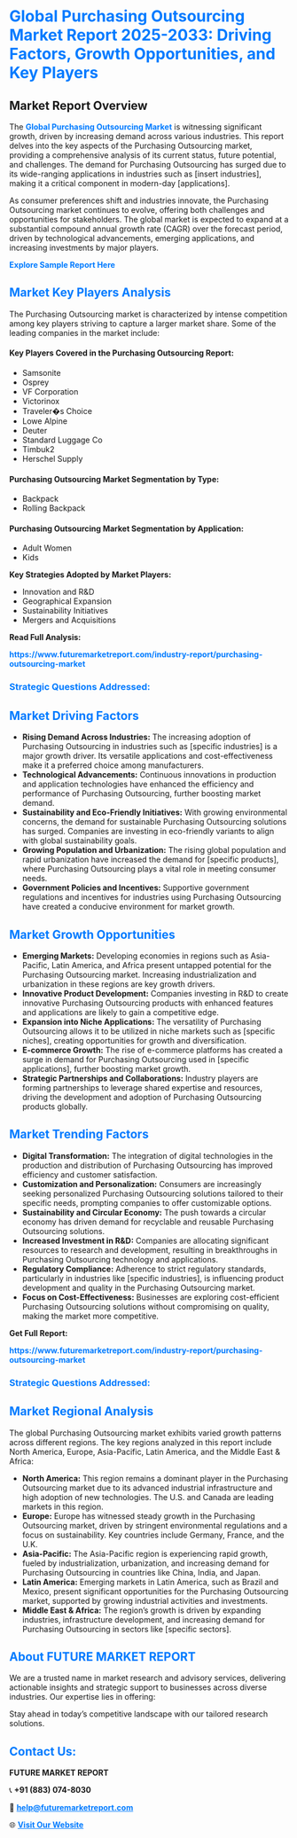 <h1 style="color: #007BFF;">Global Purchasing Outsourcing Market Report 2025-2033: Driving Factors, Growth Opportunities, and Key Players</h1>

<section id="overview">
<h2>Market Report Overview</h2>
<p>The <a href="https://www.futuremarketreport.com/industry-report/purchasing-outsourcing-market" style="color: #007BFF; text-decoration: none;"><strong>Global Purchasing Outsourcing Market</strong></a> is witnessing significant growth, driven by increasing demand across various industries. This report delves into the key aspects of the Purchasing Outsourcing market, providing a comprehensive analysis of its current status, future potential, and challenges. The demand for Purchasing Outsourcing has surged due to its wide-ranging applications in industries such as [insert industries], making it a critical component in modern-day [applications].</p>
<p>As consumer preferences shift and industries innovate, the Purchasing Outsourcing market continues to evolve, offering both challenges and opportunities for stakeholders. The global market is expected to expand at a substantial compound annual growth rate (CAGR) over the forecast period, driven by technological advancements, emerging applications, and increasing investments by major players.</p>
</section>

<section id="overview">
<p><a href="https://www.futuremarketreport.com/request-sample/reportId=35271" style="color: #007BFF; text-decoration: none;"><strong>Explore Sample Report Here</strong></a></p>
</section>

<section id="key-players">
<h2 style="color: #007BFF;">Market Key Players Analysis</h2>
<p>The Purchasing Outsourcing market is characterized by intense competition among key players striving to capture a larger market share. Some of the leading companies in the market include:</p>
<h4>Key Players Covered in the Purchasing Outsourcing Report:</h4>
<ul><li>Samsonite</li><li>Osprey</li><li>VF Corporation</li><li>Victorinox</li><li>Traveler�s Choice</li><li>Lowe Alpine</li><li>Deuter</li><li>Standard Luggage Co</li><li>Timbuk2</li><li>Herschel Supply</li></ul>
<h4>Purchasing Outsourcing Market Segmentation by Type:</h4>
<ul><li>Backpack</li><li>Rolling Backpack</li></ul>

<h4>Purchasing Outsourcing Market Segmentation by Application:</h4>
<ul><li>Adult Women</li><li>Kids</li></ul>
<p><strong>Key Strategies Adopted by Market Players:</strong></p>
<ul>
<li>Innovation and R&D</li>
<li>Geographical Expansion</li>
<li>Sustainability Initiatives</li>
<li>Mergers and Acquisitions</li>
</ul>
</section>

<section>
<p><strong>Read Full Analysis: </strong></p><a href="https://www.futuremarketreport.com/industry-report/purchasing-outsourcing-market" style="color: #007BFF; text-decoration: none;"><strong>https://www.futuremarketreport.com/industry-report/purchasing-outsourcing-market</strong></a>
<h3 style="color: #007BFF;">Strategic Questions Addressed:</h3>
</section>

<section id="driving-factors">
<h2 style="color: #007BFF;">Market Driving Factors</h2>
<ul>
<li><strong>Rising Demand Across Industries:</strong> The increasing adoption of Purchasing Outsourcing in industries such as [specific industries] is a major growth driver. Its versatile applications and cost-effectiveness make it a preferred choice among manufacturers.</li>
<li><strong>Technological Advancements:</strong> Continuous innovations in production and application technologies have enhanced the efficiency and performance of Purchasing Outsourcing, further boosting market demand.</li>
<li><strong>Sustainability and Eco-Friendly Initiatives:</strong> With growing environmental concerns, the demand for sustainable Purchasing Outsourcing solutions has surged. Companies are investing in eco-friendly variants to align with global sustainability goals.</li>
<li><strong>Growing Population and Urbanization:</strong> The rising global population and rapid urbanization have increased the demand for [specific products], where Purchasing Outsourcing plays a vital role in meeting consumer needs.</li>
<li><strong>Government Policies and Incentives:</strong> Supportive government regulations and incentives for industries using Purchasing Outsourcing have created a conducive environment for market growth.</li>
</ul>
</section>

<section id="growth-opportunities">
<h2 style="color: #007BFF;">Market Growth Opportunities</h2>
<ul>
<li><strong>Emerging Markets:</strong> Developing economies in regions such as Asia-Pacific, Latin America, and Africa present untapped potential for the Purchasing Outsourcing market. Increasing industrialization and urbanization in these regions are key growth drivers.</li>
<li><strong>Innovative Product Development:</strong> Companies investing in R&D to create innovative Purchasing Outsourcing products with enhanced features and applications are likely to gain a competitive edge.</li>
<li><strong>Expansion into Niche Applications:</strong> The versatility of Purchasing Outsourcing allows it to be utilized in niche markets such as [specific niches], creating opportunities for growth and diversification.</li>
<li><strong>E-commerce Growth:</strong> The rise of e-commerce platforms has created a surge in demand for Purchasing Outsourcing used in [specific applications], further boosting market growth.</li>
<li><strong>Strategic Partnerships and Collaborations:</strong> Industry players are forming partnerships to leverage shared expertise and resources, driving the development and adoption of Purchasing Outsourcing products globally.</li>
</ul>
</section>

<section id="trending-factors">
<h2 style="color: #007BFF;">Market Trending Factors</h2>
<ul>
<li><strong>Digital Transformation:</strong> The integration of digital technologies in the production and distribution of Purchasing Outsourcing has improved efficiency and customer satisfaction.</li>
<li><strong>Customization and Personalization:</strong> Consumers are increasingly seeking personalized Purchasing Outsourcing solutions tailored to their specific needs, prompting companies to offer customizable options.</li>
<li><strong>Sustainability and Circular Economy:</strong> The push towards a circular economy has driven demand for recyclable and reusable Purchasing Outsourcing solutions.</li>
<li><strong>Increased Investment in R&D:</strong> Companies are allocating significant resources to research and development, resulting in breakthroughs in Purchasing Outsourcing technology and applications.</li>
<li><strong>Regulatory Compliance:</strong> Adherence to strict regulatory standards, particularly in industries like [specific industries], is influencing product development and quality in the Purchasing Outsourcing market.</li>
<li><strong>Focus on Cost-Effectiveness:</strong> Businesses are exploring cost-efficient Purchasing Outsourcing solutions without compromising on quality, making the market more competitive.</li>
</ul>
</section>

<section>
<p><strong>Get Full Report: </strong></p><a href="https://www.futuremarketreport.com/industry-report/purchasing-outsourcing-market" style="color: #007BFF; text-decoration: none;"><strong>https://www.futuremarketreport.com/industry-report/purchasing-outsourcing-market</strong></a>
<h3 style="color: #007BFF;">Strategic Questions Addressed:</h3>
</section>


<section id="regional-analysis">
<h2 style="color: #007BFF;">Market Regional Analysis</h2>
<p>The global Purchasing Outsourcing market exhibits varied growth patterns across different regions. The key regions analyzed in this report include North America, Europe, Asia-Pacific, Latin America, and the Middle East & Africa:</p>
<ul>
<li><strong>North America:</strong> This region remains a dominant player in the Purchasing Outsourcing market due to its advanced industrial infrastructure and high adoption of new technologies. The U.S. and Canada are leading markets in this region.</li>
<li><strong>Europe:</strong> Europe has witnessed steady growth in the Purchasing Outsourcing market, driven by stringent environmental regulations and a focus on sustainability. Key countries include Germany, France, and the U.K.</li>
<li><strong>Asia-Pacific:</strong> The Asia-Pacific region is experiencing rapid growth, fueled by industrialization, urbanization, and increasing demand for Purchasing Outsourcing in countries like China, India, and Japan.</li>
<li><strong>Latin America:</strong> Emerging markets in Latin America, such as Brazil and Mexico, present significant opportunities for the Purchasing Outsourcing market, supported by growing industrial activities and investments.</li>
<li><strong>Middle East & Africa:</strong> The region’s growth is driven by expanding industries, infrastructure development, and increasing demand for Purchasing Outsourcing in sectors like [specific sectors].</li>
</ul>
</section>

<footer>
<h2 style="color: #007BFF;">About FUTURE MARKET REPORT</h2>
<p>We are a trusted name in market research and advisory services, delivering actionable insights and strategic support to businesses across diverse industries. Our expertise lies in offering:</p>

<p>Stay ahead in today’s competitive landscape with our tailored research solutions.</p>

<h2 style="color: #007BFF;">Contact Us:</h2>
<p><strong>FUTURE MARKET REPORT</strong></p>
<p>📞 <strong>+91 (883) 074-8030</strong></p>
<p>📧 <strong><a href="mailto:help@futuremarketreport.com" style="color: #007BFF;">help@futuremarketreport.com</a></strong></p>
<p>🌐 <strong><a href="https://www.futuremarketreport.com/" style="color: #007BFF;">Visit Our Website</a></strong></p>
</footer>